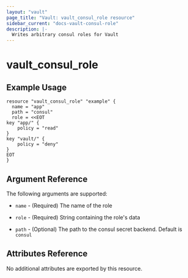 ```yaml
---
layout: "vault"
page_title: "Vault: vault_consul_role resource"
sidebar_current: "docs-vault-consul-role"
description: |-
  Writes arbitrary consul roles for Vault
---
```


# vault\_consul\_role


## Example Usage

```hcl
resource "vault_consul_role" "example" {
  name = "app"
  path = "consul"
  role = <<EOT
key "app/" {
    policy = "read"
}
key "vault/" {
    policy = "deny"
}
EOT
}
```

## Argument Reference

The following arguments are supported:

* `name` - (Required) The name of the role

* `role` - (Required) String containing the role's data

* `path` - (Optional) The path to the consul secret backend. Default is ```consul```

## Attributes Reference

No additional attributes are exported by this resource.
